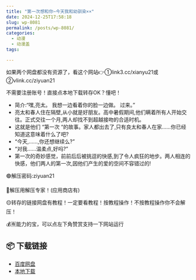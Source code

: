 ```yaml
---
title: "第一次想和你~今天我和幼驯染××"
date: 2024-12-25T17:58:18
slug: wp-8081
permalink: /posts/wp-8081/
categories:
  - 动漫
  - 动漫盖
tags:

---
```


如果两个网盘都没有资源了，看这个网站👉①link3.cc/xianyu21或②vlink.cc/ziyuan21

不需要注册账号！直接点本地下载转存OK？懂吧！

*   简介:“嘿,亮太。 我想一边看着你的脸一边做。 过来。”
*   亮太和春人住在隔壁,从小就是好朋友。高中暑假期间,他们瞒着所有人开始交往。正式交往一个月,两人却找不到超越接吻的合适时机。
*   这就是他们 “第一次 “的故事。家人都出去了,只有良太和春人在家……你已经知道这意味着什么了吧?
*   “今天,……,你还想继续么?”
*   “对我……温柔点,好吗?”
*   第一次的奇妙感觉，前前后后被挑逗的快感,到了令人疯狂的地步。两人相连的快感，他们两人的第一次,因他们产生的爱的空间不容错过的!

🟢解压密码:ziyuan21

🔵解压用解压专家！(应用商店有)

🟡转存的链接网盘有教程！一定要看教程！按教程操作！不按教程操作你不会解压！

💰🈶能力的宝，可以点左下角赞赏支持一下网站运行

## 📦 下载链接
- [百度网盘](https://blziyuan21.com/pay-download/8081?key=40bd78436d&down_id=0)
- [本地下载](https://blziyuan21.com/pay-download/8081?key=40bd78436d&down_id=1)

